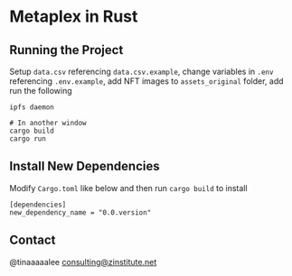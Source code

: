 # Metaplex in Rust

## Running the Project

Setup `data.csv` referencing `data.csv.example`, change variables in `.env` referencing `.env.example`, add NFT images to `assets_original` folder, add run the following

```
ipfs daemon

# In another window
cargo build
cargo run
```

## Install New Dependencies

Modify `Cargo.toml` like below and then run `cargo build` to install

```
[dependencies]
new_dependency_name = "0.0.version"
```

## Contact

@tinaaaaalee
consulting@zinstitute.net
